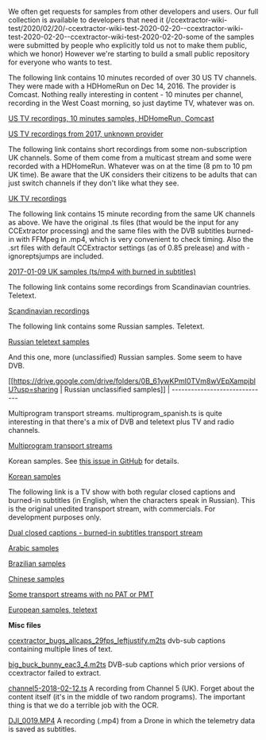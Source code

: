 
We often get requests for samples from other developers and users. Our full collection is available to developers that need it (/ccextractor-wiki-test/2020/02/20/-ccextractor-wiki-test-2020-02-20--ccextractor-wiki-test-2020-02-20--ccextractor-wiki-test-2020-02-20-some of the samples were submitted by people who explicitly told us not to make them public, which we honor) However we're starting to build a small public repository for everyone who wants to test.

The following link contains 10 minutes recorded of over 30 US TV channels. They were made with a HDHomeRun on Dec 14, 2016. The provider is Comcast. Nothing really interesting in content - 10 minutes per channel, recording in the West Coast morning, so just daytime TV, whatever was on.

[US TV recordings, 10 minutes samples, HDHomeRun, Comcast](https://drive.google.com/drive/folders/0B_61ywKPmI0Ta2diT3l0eTlHc2c?usp=sharing)

[US TV recordings from 2017, unknown provider](https://drive.google.com/open?id=0B_61ywKPmI0Ta2diT3l0eTlHc2c)

The following link contains short recordings from some non-subscription UK channels. Some of them come from a multicast stream and some were recorded with a HDHomeRun. Whatever was on at the time (8 pm to 10 pm UK time). Be aware that the UK considers their citizens to be adults that can just switch channels if they don't like what they see. 

[UK TV recordings](https://drive.google.com/drive/folders/0B_61ywKPmI0TUUk5LXJPeG1feFE?usp=sharing)

The following link contains 15 minute recording from the same UK channels as above. We have the original .ts files (that would be the input for any CCExtractor processing) and the same files with the DVB subtitles burned-in with FFMpeg in .mp4, which is very convenient to check timing. Also the .srt files with default CCExtractor settings (as of 0.85 prelease) and with -ignoreptsjumps are included.

[2017-01-09 UK samples (ts/mp4 with burned in subtitles)](https://drive.google.com/drive/folders/0B_61ywKPmI0TYk9vMzhHU2QtdVk?usp=sharing)

The following link contains some recordings from Scandinavian countries. Teletext.

[Scandinavian recordings](https://drive.google.com/drive/folders/0B_61ywKPmI0TNDQxcDlQSXB1dWc?usp=sharing)

The following link contains some Russian samples. Teletext.

[Russian teletext samples](https://drive.google.com/drive/folders/0B_61ywKPmI0Tc1lTaWVBeHNLTTA?usp=sharing)

And this one, more (unclassified) Russian samples. Some seem to have DVB.

[[https://drive.google.com/drive/folders/0B_61ywKPmI0TVm8wVEpXampjblU?usp=sharing
 | Russian unclassified samples]]
 | ------------------------------

Multiprogram transport streams. multiprogram_spanish.ts is quite interesting in that there's a mix of DVB and teletext plus TV and radio channels.

[Multiprogram transport streams](https://drive.google.com/drive/folders/0B_61ywKPmI0TQTZEMm5Tajd5RVU?usp=sharing)

Korean samples. See [this issue in GitHub](https://github.com/CCExtractor/ccextractor/issues/286) for details.

[Korean samples](https://drive.google.com/drive/folders/0B_61ywKPmI0TZU00VjRYWENfYjg?usp=sharing)

The following link is a TV show with both regular closed captions and burned-in subtitles (in English, when the characters speak in Russian). This is the original unedited transport stream, with commercials. For development purposes only. 

[Dual closed captions - burned-in subtitles transport stream ](https://drive.google.com/open?id=0B_61ywKPmI0TeU5rOTlCMWxKbW8)

[Arabic samples ](https://drive.google.com/open?id=0B_61ywKPmI0TLV9WSTB3TGpDMzA)

[Brazilian samples ](https://drive.google.com/drive/folders/0B_61ywKPmI0TV001NXdpVEhjSFU)

[Chinese samples ](https://drive.google.com/drive/folders/0B_61ywKPmI0TZkZaRE9PakR1b3c?usp=sharing )

[Some transport streams with no PAT or PMT](https://drive.google.com/drive/folders/1RxXtp8gBiRfOuCysy9A1wTKeYsST-Bgs?usp=sharing)

[European samples, teletext](https://drive.google.com/open?id=0B_61ywKPmI0TYnNpYTBHRFdkRGM)

**__Misc files__**

[ccextractor_bugs_allcaps_29fps_leftjustify.m2ts](https://drive.google.com/file/d/1Qm6F0z8r3K2DliICep9Dw7cfiaklZ_2T/view?usp=sharing)  dvb-sub captions containing multiple lines of text.

[big_buck_bunny_eac3_4.m2ts](https://drive.google.com/open?id=1G9kIJYNNCtNN_FDf7jIjh55Ic3x9eSeJ) DVB-sub captions which prior versions of ccextractor failed to extract.

[channel5-2018-02-12.ts](https://drive.google.com/open?id=1Etq-pv5G3jGqVhhRl7cNrfuw4gaKkLoV) A recording from Channel 5 (UK). Forget about the content itself (it's in the middle of two random programs). The important thing is that we do a terrible job with the OCR. 

[DJI_0019.MP4](https://drive.google.com/file/d/1MyABc8cByEWcW9wQkl_Y_JIUYGC-Kd_5/view?usp=sharing) A recording (.mp4) from a Drone in which the telemetry data is saved as subtitles.
